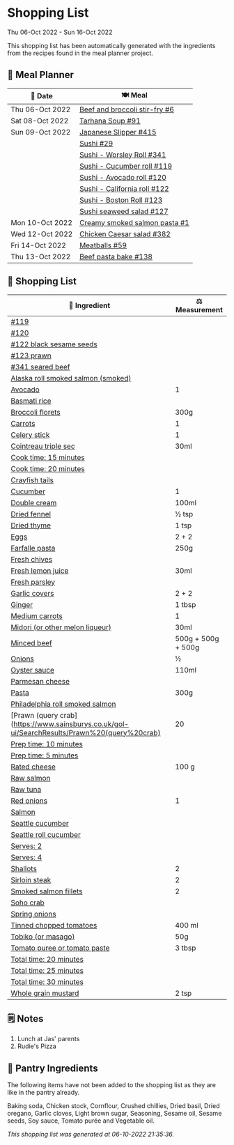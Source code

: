 # Shopping List

Thu 06-Oct 2022 - Sun 16-Oct 2022

This shopping list has been automatically generated with the ingredients from the recipes found in the meal planner project.

## 📅 Meal Planner

|📅 Date| 🍽️ Meal|
|----|----|
|Thu 06-Oct 2022|[Beef and broccoli stir-fry #6](https://github.com/jcallaghan/The-Cookbook/issues/6)|
|Sat 08-Oct 2022|[Tarhana Soup #91](https://github.com/jcallaghan/The-Cookbook/issues/91)|
|Sun 09-Oct 2022|[Japanese Slipper #415](https://github.com/jcallaghan/The-Cookbook/issues/415)|
||[Sushi #29](https://github.com/jcallaghan/The-Cookbook/issues/29)|
||[Sushi - Worsley Roll #341](https://github.com/jcallaghan/The-Cookbook/issues/341)|
||[Sushi - Cucumber roll #119](https://github.com/jcallaghan/The-Cookbook/issues/119)|
||[Sushi - Avocado roll #120](https://github.com/jcallaghan/The-Cookbook/issues/120)|
||[Sushi - California roll #122](https://github.com/jcallaghan/The-Cookbook/issues/122)|
||[Sushi - Boston Roll #123](https://github.com/jcallaghan/The-Cookbook/issues/123)|
||[Sushi seaweed salad #127](https://github.com/jcallaghan/The-Cookbook/issues/127)|
|Mon 10-Oct 2022|[Creamy smoked salmon pasta #1](https://github.com/jcallaghan/The-Cookbook/issues/1)|
|Wed 12-Oct 2022|[Chicken Caesar salad #382](https://github.com/jcallaghan/The-Cookbook/issues/382)|
|Fri 14-Oct 2022|[Meatballs #59](https://github.com/jcallaghan/The-Cookbook/issues/59)|
|Thu 13-Oct 2022|[Beef pasta bake #138](https://github.com/jcallaghan/The-Cookbook/issues/138)|

## 🛒 Shopping List

| 🍌 Ingredient| ⚖️ Measurement|
|----------|-----------|
|[#119](https://www.sainsburys.co.uk/gol-ui/SearchResults/#119)||
|[#120](https://www.sainsburys.co.uk/gol-ui/SearchResults/#120)||
|[#122 black sesame seeds](https://www.sainsburys.co.uk/gol-ui/SearchResults/#122%20black%20sesame%20seeds)||
|[#123 prawn](https://www.sainsburys.co.uk/gol-ui/SearchResults/#123%20prawn)||
|[#341 seared beef](https://www.sainsburys.co.uk/gol-ui/SearchResults/#341%20seared%20beef)||
|[Alaska roll smoked salmon (smoked)](https://www.sainsburys.co.uk/gol-ui/SearchResults/Alaska%20roll%20smoked%20salmon%20(smoked))||
|[Avocado](https://www.sainsburys.co.uk/gol-ui/SearchResults/Avocado)|1|
|[Basmati rice](https://www.sainsburys.co.uk/gol-ui/SearchResults/Basmati%20rice)||
|[Broccoli florets](https://www.sainsburys.co.uk/gol-ui/SearchResults/Broccoli%20florets)|300g|
|[Carrots](https://www.sainsburys.co.uk/gol-ui/SearchResults/Carrots)|1|
|[Celery stick](https://www.sainsburys.co.uk/gol-ui/SearchResults/Celery%20stick)|1|
|[Cointreau triple sec](https://www.sainsburys.co.uk/gol-ui/SearchResults/Cointreau%20triple%20sec)|30ml|
|[Cook time: 15 minutes](https://www.sainsburys.co.uk/gol-ui/SearchResults/Cook%20time:%2015%20minutes)||
|[Cook time: 20 minutes](https://www.sainsburys.co.uk/gol-ui/SearchResults/Cook%20time:%2020%20minutes)||
|[Crayfish tails](https://www.sainsburys.co.uk/gol-ui/SearchResults/Crayfish%20tails)||
|[Cucumber](https://www.sainsburys.co.uk/gol-ui/SearchResults/Cucumber)|1|
|[Double cream](https://www.sainsburys.co.uk/gol-ui/SearchResults/Double%20cream)|100ml|
|[Dried fennel](https://www.sainsburys.co.uk/gol-ui/SearchResults/Dried%20fennel)|½ tsp|
|[Dried thyme](https://www.sainsburys.co.uk/gol-ui/SearchResults/Dried%20thyme)|1 tsp|
|[Eggs](https://www.sainsburys.co.uk/gol-ui/SearchResults/Eggs)|2 + 2|
|[Farfalle pasta](https://www.sainsburys.co.uk/gol-ui/SearchResults/Farfalle%20pasta)|250g|
|[Fresh chives](https://www.sainsburys.co.uk/gol-ui/SearchResults/Fresh%20chives)||
|[Fresh lemon juice](https://www.sainsburys.co.uk/gol-ui/SearchResults/Fresh%20lemon%20juice)|30ml|
|[Fresh parsley](https://www.sainsburys.co.uk/gol-ui/SearchResults/Fresh%20parsley)||
|[Garlic covers](https://www.sainsburys.co.uk/gol-ui/SearchResults/Garlic%20covers)|2 + 2|
|[Ginger](https://www.sainsburys.co.uk/gol-ui/SearchResults/Ginger)|1 tbsp|
|[Medium carrots](https://www.sainsburys.co.uk/gol-ui/SearchResults/Medium%20carrots)|1|
|[Midori (or other melon liqueur)](https://www.sainsburys.co.uk/gol-ui/SearchResults/Midori%20(or%20other%20melon%20liqueur))|30ml|
|[Minced beef](https://www.sainsburys.co.uk/gol-ui/SearchResults/Minced%20beef)|500g + 500g + 500g|
|[Onions](https://www.sainsburys.co.uk/gol-ui/SearchResults/Onions)|½|
|[Oyster sauce](https://www.sainsburys.co.uk/gol-ui/SearchResults/Oyster%20sauce)|110ml|
|[Parmesan cheese](https://www.sainsburys.co.uk/gol-ui/SearchResults/Parmesan%20cheese)||
|[Pasta](https://www.sainsburys.co.uk/gol-ui/SearchResults/Pasta)|300g|
|[Philadelphia roll smoked salmon](https://www.sainsburys.co.uk/gol-ui/SearchResults/Philadelphia%20roll%20smoked%20salmon)||
|[Prawn (query crab](https://www.sainsburys.co.uk/gol-ui/SearchResults/Prawn%20(query%20crab)|20|
|[Prep time: 10 minutes](https://www.sainsburys.co.uk/gol-ui/SearchResults/Prep%20time:%2010%20minutes)||
|[Prep time: 5 minutes](https://www.sainsburys.co.uk/gol-ui/SearchResults/Prep%20time:%205%20minutes)||
|[Rated cheese](https://www.sainsburys.co.uk/gol-ui/SearchResults/Rated%20cheese)|100 g|
|[Raw salmon](https://www.sainsburys.co.uk/gol-ui/SearchResults/Raw%20salmon)||
|[Raw tuna](https://www.sainsburys.co.uk/gol-ui/SearchResults/Raw%20tuna)||
|[Red onions](https://www.sainsburys.co.uk/gol-ui/SearchResults/Red%20onions)|1|
|[Salmon](https://www.sainsburys.co.uk/gol-ui/SearchResults/Salmon)||
|[Seattle cucumber](https://www.sainsburys.co.uk/gol-ui/SearchResults/Seattle%20cucumber)||
|[Seattle roll cucumber](https://www.sainsburys.co.uk/gol-ui/SearchResults/Seattle%20roll%20cucumber)||
|[Serves: 2](https://www.sainsburys.co.uk/gol-ui/SearchResults/Serves:%202)||
|[Serves: 4](https://www.sainsburys.co.uk/gol-ui/SearchResults/Serves:%204)||
|[Shallots](https://www.sainsburys.co.uk/gol-ui/SearchResults/Shallots)|2|
|[Sirloin steak](https://www.sainsburys.co.uk/gol-ui/SearchResults/Sirloin%20steak)|2|
|[Smoked salmon fillets](https://www.sainsburys.co.uk/gol-ui/SearchResults/Smoked%20salmon%20fillets)|2|
|[Soho crab](https://www.sainsburys.co.uk/gol-ui/SearchResults/Soho%20crab)||
|[Spring onions](https://www.sainsburys.co.uk/gol-ui/SearchResults/Spring%20onions)||
|[Tinned chopped tomatoes](https://www.sainsburys.co.uk/gol-ui/SearchResults/Tinned%20chopped%20tomatoes)|400 ml|
|[Tobiko (or masago)](https://www.sainsburys.co.uk/gol-ui/SearchResults/Tobiko%20(or%20masago))|50g|
|[Tomato puree or tomato paste](https://www.sainsburys.co.uk/gol-ui/SearchResults/Tomato%20puree%20or%20tomato%20paste)|3 tbsp|
|[Total time: 20 minutes](https://www.sainsburys.co.uk/gol-ui/SearchResults/Total%20time:%2020%20minutes)||
|[Total time: 25 minutes](https://www.sainsburys.co.uk/gol-ui/SearchResults/Total%20time:%2025%20minutes)||
|[Total time: 30 minutes](https://www.sainsburys.co.uk/gol-ui/SearchResults/Total%20time:%2030%20minutes)||
|[Whole grain mustard](https://www.sainsburys.co.uk/gol-ui/SearchResults/Whole%20grain%20mustard)|2 tsp|

## 🗒️ Notes

1. Lunch at Jas' parents
1. Rudie's Pizza

## 🏪 Pantry Ingredients

The following items have not been added to the shopping list as they are like in the pantry already.

Baking soda, Chicken stock, Cornflour, Crushed chillies, Dried basil, Dried oregano, Garlic cloves, Light brown sugar, Seasoning, Sesame oil, Sesame seeds, Soy sauce, Tomato purée and Vegetable oil.


_This shopping list was generated at 06-10-2022 21:35:36._
